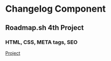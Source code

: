# Changelog Component
## Roadmap.sh 4th Project
### HTML, CSS, META tags, SEO

[Project](https://roadmap.sh/projects/changelog-component)